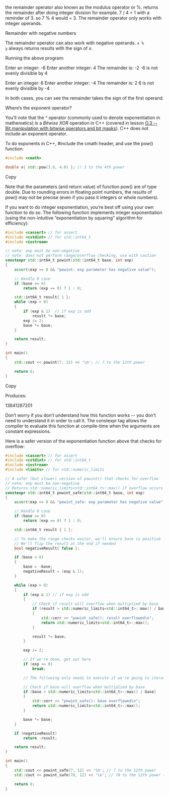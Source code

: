 

the remainder operator also known as the modulus operator or %. returns the remainder after doing integer division for example. 7 / 4 = 1 with a reminder of 3. so 7 % 4 would = 3. 
The remainder operator only works with integer operands.


Remainder with negative numbers

The remainder operator can also work with negative operands. `x % y` always returns results with the sign of _x_.

Running the above program:

Enter an integer: -6
Enter another integer: 4
The remainder is: -2
-6 is not evenly divisible by 4

Enter an integer: 6
Enter another integer: -4
The remainder is: 2
6 is not evenly divisible by -4

In both cases, you can see the remainder takes the sign of the first operand.


Where’s the exponent operator?

You’ll note that the _^_ operator (commonly used to denote exponentiation in mathematics) is a _Bitwise XOR_ operation in C++ (covered in lesson [O.3 -- Bit manipulation with bitwise operators and bit masks](https://www.learncpp.com/cpp-tutorial/bit-manipulation-with-bitwise-operators-and-bit-masks/)). C++ does not include an exponent operator.

To do exponents in C++, #include the cmath header, and use the pow() function:

```cpp
#include <cmath>

double x{ std::pow(3.0, 4.0) }; // 3 to the 4th power
```

Copy

Note that the parameters (and return value) of function pow() are of type double. Due to rounding errors in floating point numbers, the results of pow() may not be precise (even if you pass it integers or whole numbers).

If you want to do integer exponentiation, you’re best off using your own function to do so. The following function implements integer exponentiation (using the non-intuitive “exponentiation by squaring” algorithm for efficiency):

```cpp
#include <cassert> // for assert
#include <cstdint> // for std::int64_t
#include <iostream>

// note: exp must be non-negative
// note: does not perform range/overflow checking, use with caution
constexpr std::int64_t powint(std::int64_t base, int exp)
{
	assert(exp >= 0 && "powint: exp parameter has negative value");

	// Handle 0 case
	if (base == 0)
		return (exp == 0) ? 1 : 0;

	std::int64_t result{ 1 };
	while (exp > 0)
	{
		if (exp & 1)  // if exp is odd
			result *= base;
		exp /= 2;
		base *= base;
	}

	return result;
}

int main()
{
	std::cout << powint(7, 12) << '\n'; // 7 to the 12th power

	return 0;
}
```

Copy

Produces:

13841287201

Don’t worry if you don’t understand how this function works -- you don’t need to understand it in order to call it. The constexpr tag allows the compiler to evaluate this function at compile-time when the arguments are constant expressions.

Here is a safer version of the exponentiation function above that checks for overflow:

```cpp
#include <cassert> // for assert
#include <cstdint> // for std::int64_t
#include <iostream>
#include <limits> // for std::numeric_limits

// A safer (but slower) version of powint() that checks for overflow
// note: exp must be non-negative
// Returns std::numeric_limits<std::int64_t>::max() if overflow occurs
constexpr std::int64_t powint_safe(std::int64_t base, int exp)
{
    assert(exp >= 0 && "powint_safe: exp parameter has negative value");

    // Handle 0 case
    if (base == 0)
        return (exp == 0) ? 1 : 0;

    std::int64_t result { 1 };

    // To make the range checks easier, we'll ensure base is positive
    // We'll flip the result at the end if needed
    bool negativeResult{ false };

    if (base < 0)
    {
        base = -base;
        negativeResult = (exp & 1);
    }

    while (exp > 0)
    {
        if (exp & 1) // if exp is odd
        {
            // Check if result will overflow when multiplied by base
            if (result > std::numeric_limits<std::int64_t>::max() / base)
            {
                std::cerr << "powint_safe(): result overflowed\n";
                return std::numeric_limits<std::int64_t>::max();
            }

            result *= base;
        }

        exp /= 2;

        // If we're done, get out here
        if (exp <= 0)
            break;

        // The following only needs to execute if we're going to iterate again

        // Check if base will overflow when multiplied by base
        if (base > std::numeric_limits<std::int64_t>::max() / base)
        {
            std::cerr << "powint_safe(): base overflowed\n";
            return std::numeric_limits<std::int64_t>::max();
        }

        base *= base;
    }

    if (negativeResult)
        return -result;

    return result;
}

int main()
{
	std::cout << powint_safe(7, 12) << '\n'; // 7 to the 12th power
	std::cout << powint_safe(70, 12) << '\n'; // 70 to the 12th power (will return the max 64-bit int value)

	return 0;
}
```

